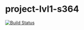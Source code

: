 # project-lvl1-s364
[![Build Status](https://travis-ci.org/sergmsk/project-lvl1-s364.svg?branch=master)](https://travis-ci.org/sergmsk/project-lvl1-s364)
